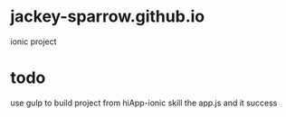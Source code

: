 # jackey-sparrow.github.io

ionic project 

# todo
 use gulp to build project from hiApp-ionic
 skill the app.js and it success

　
